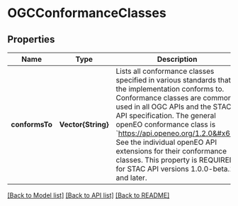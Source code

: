 # OGCConformanceClasses


## Properties
Name | Type | Description | Notes
------------ | ------------- | ------------- | -------------
**conformsTo** | **Vector{String}** | Lists all conformance classes specified in various standards that the implementation conforms to. Conformance classes are commonly used in all OGC APIs and the STAC API specification.  The general openEO conformance class is &#x60;https://api.openeo.org/1.2.0&#x60;. See the individual openEO API extensions for their conformance classes.  This property is REQUIRED for STAC API versions 1.0.0-beta.1 and later. | [default to nothing]


[[Back to Model list]](../README.md#models) [[Back to API list]](../README.md#api-endpoints) [[Back to README]](../README.md)


